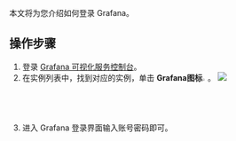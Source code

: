 本文将为您介绍如何登录 Grafana。


## 操作步骤

1. 登录 [ Grafana 可视化服务控制台](https://console.cloud.tencent.com/monitor/grafana/list)。
2. 在实例列表中，找到对应的实例，单击 **Grafana图标<img src="https://main.qcloudimg.com/raw/978c842f0c093a31df8d5240dd01016d.png" width="2%">**。
![](https://main.qcloudimg.com/raw/9bb15690b384413ea21e0e26d8e96d21.png)
3. 进入 Grafana 登录界面输入账号密码即可。